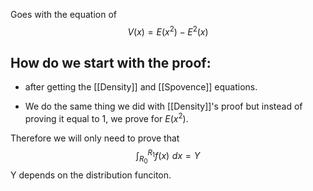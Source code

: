Goes with the equation of
$$
V(x) = E(x^{2}) - E^{2}(x)
$$



## How do we start with the proof:
- after getting the [[Density]] and [[Spovence]] equations.

- We do the same thing we did with [[Density]]'s proof but instead of proving it equal to 1, we prove for $E(x^{2})$.


Therefore we will only need to prove that 
$$\int_{R_{0}}^{R_{1}} f(x)\,\, dx = Y$$
Y depends on the distribution funciton.